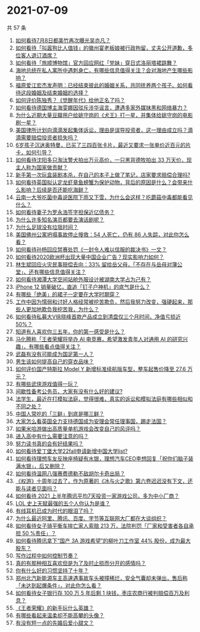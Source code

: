 # 2021-07-09

共 57 条

<!-- BEGIN -->
<!-- 最后更新时间 Fri Jul 09 2021 03:01:18 GMT+0800 (China Standard Time) -->

1. [如何看待7月8日都美竹再次曝光吴亦凡？](https://www.zhihu.com/question/470964638)
2. [如何看待「叫嚣狗比人值钱」的徽州宴老板娘被行政拘留，丈夫公开道歉，多位客人退订酒席？](https://www.zhihu.com/question/470671135)
3. [如何看待「旅顺博物馆」官方回应网红「党妹」穿日式洛丽塔裙跳舞？](https://www.zhihu.com/question/470365349)
4. [海地总统在私人寓所中遇刺身亡，有哪些信息值得关注？会对海地产生哪些影响？](https://www.zhihu.com/question/470711943)
5. [福原爱江宏杰发声明：已经结束彼此的婚姻关系，共同抚养两个孩子。如何看待这段婚姻及结束婚姻的选择？](https://www.zhihu.com/question/470949555)
6. [如何评价陈独秀？《觉醒年代》给他正名了吗？](https://www.zhihu.com/question/464396867)
7. [如何看待德国博主海雯娜因驳斥涉华谣言，遭遇多家外媒抹黑和网络暴力？](https://www.zhihu.com/question/470651162)
8. [为什么近期大量豆瓣用户给姚守岗的《犬王》打一星，并集体给姚守岗的电影刷一星？](https://www.zhihu.com/question/470166955)
9. [美国律所计划向滴滴发起集体诉讼，理由是误导投资者，这一理由成立吗？滴滴需要赔偿投资者损失吗？](https://www.zhihu.com/question/470474222)
10. [6岁孩子沉迷奥特曼，已买了三四百张卡片，最近又要求一张单价近百元的片卡，如何引导？](https://www.zhihu.com/question/470324621)
11. [如何看待沈阳多只淘汰警犬拍出万元高价，一只黑背德牧拍出 33
    万天价，现主人称为国家做贡献？](https://www.zhihu.com/question/470744876)
12. [新手第一次玩盒装剧本杀，在自己的本子上做了笔记，店家要求赔偿合理吗?](https://www.zhihu.com/question/470003546)
13. [如何看待英国拟认定龙虾章鱼螃蟹为保护动物，背后的原因是什么？会带来什么影响？后续是否还能吃海鲜？](https://www.zhihu.com/question/470831254)
14. [云南一大爷吃菌中毒说医院下雨又下雪，为什么会这样？吃蘑菇中毒都能看见什么？](https://www.zhihu.com/question/468729753)
15. [如何看待妻子为罗永浩签字担保近亿债务？](https://www.zhihu.com/question/470416301)
16. [为什么许多知名演员都要去演话剧呢？](https://www.zhihu.com/question/306573807)
17. [为什么足球没有垃圾时间？](https://www.zhihu.com/question/469925636)
18. [美国佛州公寓坍塌事故停止搜救：54 人死亡，仍有 86
    人失踪，对此你怎么看？](https://www.zhihu.com/question/470820913)
19. [如何看待孙杨回应禁赛处罚《一封令人难以信服的裁决书》一文？](https://www.zhihu.com/question/470784413)
20. [如何看待2020欧洲杯出现大量中国企业广告？现实影响力如何？](https://www.zhihu.com/question/470706106)
21. [林生斌回应火灾民事赔偿去向：33%
    留给岳父母，「不存在与岳母对簿公堂」，还有哪些信息值得关注？](https://www.zhihu.com/question/470947046)
22. [如何看待湘潭大学空间站舱外服设计被湖南大学占为己有？](https://www.zhihu.com/question/470753814)
23. [iPhone 12 销量破亿，直追「钉子户神机」的底气是什么？](https://www.zhihu.com/question/469976462)
24. [有哪些「绝美」的裙子一定要在大学时期穿？](https://www.zhihu.com/question/467045821)
25. [工作中因为懦弱和讨好人格经常被挖苦欺负，然后我努力改变，强硬起来，那些人更加地欺负我挖苦我，为什么？](https://www.zhihu.com/question/465601275)
26. [如何看待私募大V徐晓峰首款产品成立到清盘仅三个月时间，净值亏损近
    50%？](https://www.zhihu.com/question/470665476)
27. [知道有人喜欢你三五年，你的第一感受是什么？](https://www.zhihu.com/question/470307831)
28. [马化腾称「王者荣耀将举办 AI 电竞赛，希望激发青年人对通用 AI
    的研究兴趣」，有哪些看点值得关注？](https://www.zhihu.com/question/470876217)
29. [武磊有没有可能成为国足第一人？](https://www.zhihu.com/question/468428816)
30. [男生该如何提高自己的穿衣品味？](https://www.zhihu.com/question/316772639)
31. [如何评价国产特斯拉 Model Y 新增标准续航版车型，整车起售价降至 27.6
    万元？](https://www.zhihu.com/question/470843237)
32. [有哪些武侠游戏值得一玩？](https://www.zhihu.com/question/33335885)
33. [间歇性备考公务员，大家有没有什么好的建议?](https://www.zhihu.com/question/469998559)
34. [法学生，最近在打模拟法庭，觉得很难，真实的诉讼和模拟法庭有哪些相似和不同之处？](https://www.zhihu.com/question/460885189)
35. [中国人常吃的「三鲜」到底是哪三鲜？](https://www.zhihu.com/question/22874325)
36. [大家怎么看英国全力支持德国成为安理会常任理事国，踢走法国？](https://www.zhihu.com/question/469971208)
37. [如果米哈游做出高质量单机游戏会改变自己的风评吗？](https://www.zhihu.com/question/470139464)
38. [进入高中有什么需要注意的吗？](https://www.zhihu.com/question/470215566)
39. [努力读书真的会有好结果吗？](https://www.zhihu.com/question/464438743)
40. [如何看待爱丁堡大学22fall申请新增中国大学list?](https://www.zhihu.com/question/470776808)
41. [如何看待理想车友反映座椅疑有水银，理想汽车CEO李想回复「祝你们脑子装满水银」，后又删除？](https://www.zhihu.com/question/470245809)
42. [如何看待温网八强赛费德勒不敌胡尔卡奇出局？](https://www.zhihu.com/question/470785647)
43. [《权游》十周年过去了，作为原著的《冰与火之歌》第六卷迟迟没有下文，还能与读者见面吗？](https://www.zhihu.com/question/460647766)
44. [如何看待 2021
    上半年腾讯平均7天投资一家游戏公司，多为中小厂商？](https://www.zhihu.com/question/470225729)
45. [LOL 史上天赋最强的五个人你认为是谁？](https://www.zhihu.com/question/468616877)
46. [有线耳机已成为时代的眼泪了吗？](https://www.zhihu.com/question/469440223)
47. [为什么最近阿里、腾讯、百度、字节等互联网大厂都在大谈组织？](https://www.zhihu.com/question/470739484)
48. [如何看待女子骑平衡车摔亡家人索赔 213 万，法院判罚「厂家和受害者各自承担 50
    %责任」？](https://www.zhihu.com/question/470594828)
49. [如何看待腾讯拿下“国产 3A 游戏希望”的柳叶刀工作室 44%
    股份，成为最大股东？](https://www.zhihu.com/question/470251383)
50. [写作过程中如何控制节奏？](https://www.zhihu.com/question/22576459)
51. [真的有那种相互喜欢但是为了及时止损而分开的感情吗？](https://www.zhihu.com/question/423434356)
52. [你有什么好的习惯坚持了十年？](https://www.zhihu.com/question/453783511)
53. [郑州北汽新能源车主高速遇事故车头被撞稀烂，安全气囊却未弹出，售后称「未达到起爆条件」，对此你怎么看？](https://www.zhihu.com/question/470624036)
54. [如何看待女子银行存 100 万 5 年后剩 1
    块钱，枣庄农商行被判赔偿百万及利息？](https://www.zhihu.com/question/470516692)
55. [《王者荣耀》的新手玩什么英雄？](https://www.zhihu.com/question/465554551)
56. [有哪些看起来温柔却不能高攀的头像？](https://www.zhihu.com/question/437369852)
57. [有没有短一点的先婚后爱小甜文？](https://www.zhihu.com/question/425137776)

<!-- END -->

